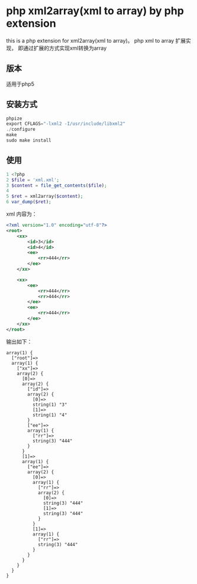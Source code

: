 # php xml2array(xml to array) by php extension

this is a php extension for xml2array(xml to array)。 
 php xml to array 扩展实现， 即通过扩展的方式实现xml转换为array

## 版本
适用于php5

## 安装方式
```c
phpize 
export CFLAGS="-lxml2 -I/usr/include/libxml2"
./configure
make 
sudo make install
```

## 使用
```php
1 <?php
2 $file = 'xml.xml';
3 $content = file_get_contents($file);
4
5 $ret = xml2array($content);
6 var_dump($ret);

```
xml 内容为：

```xml
<?xml version="1.0" encoding="utf-8"?>
<root>
    <xx>
        <id>3</id>
        <id>4</id>
        <ee>
            <rr>444</rr>
        </ee>
    </xx>

    <xx>
        <ee>
            <rr>444</rr>
            <rr>444</rr>
        </ee>
        <ee>
            <rr>444</rr>
        </ee>
    </xx>
</root>

```


输出如下：

```
array(1) {
  ["root"]=>
  array(1) {
    ["xx"]=>
    array(2) {
      [0]=>
      array(2) {
        ["id"]=>
        array(2) {
          [0]=>
          string(1) "3"
          [1]=>
          string(1) "4"
        }
        ["ee"]=>
        array(1) {
          ["rr"]=>
          string(3) "444"
        }
      }
      [1]=>
      array(1) {
        ["ee"]=>
        array(2) {
          [0]=>
          array(1) {
            ["rr"]=>
            array(2) {
              [0]=>
              string(3) "444"
              [1]=>
              string(3) "444"
            }
          }
          [1]=>
          array(1) {
            ["rr"]=>
            string(3) "444"
          }
        }
      }
    }
  }
}
```



